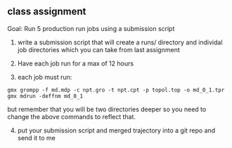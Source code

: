 ## class assignment 

Goal: Run 5 production run jobs using a submission script 

1) write a submission script that will create a runs/ directory and individal job directories which you can take from last assignment 

2) Have each job run for a max of 12 hours

3) each job must run:

```shell
gmx grompp -f md.mdp -c npt.gro -t npt.cpt -p topol.top -o md_0_1.tpr
gmx mdrun -deffnm md_0_1
```

but remember that you will be two directories deeper so you need to change the above commands to reflect that. 

4) put your submission script and merged trajectory into a git repo and send it to me